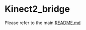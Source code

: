# Kinect2_bridge

Please refer to the main [README.md](https://github.com/LCAS/iai_kinect2/blob/master/README.md)
